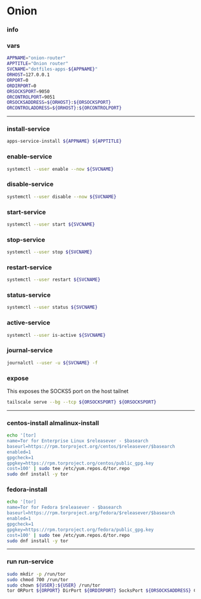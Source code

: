 # Onion

### info


### vars
```sh
APPNAME="onion-router"
APPTITLE="Onion router"
SVCNAME="dotfiles-apps-${APPNAME}"
ORHOST=127.0.0.1
ORPORT=0
ORDIRPORT=0
ORSOCKSPORT=9050
ORCONTROLPORT=9051
ORSOCKSADDRESS=${ORHOST}:${ORSOCKSPORT}
ORCONTROLADDRESS=${ORHOST}:${ORCONTROLPORT}
```

---

### install-service
```sh interactive
apps-service-install ${APPNAME} ${APPTITLE}
```

### enable-service
```sh
systemctl --user enable --now ${SVCNAME}
```

### disable-service
```sh
systemctl --user disable --now ${SVCNAME}
```

### start-service
```sh
systemctl --user start ${SVCNAME}
```

### stop-service
```sh
systemctl --user stop ${SVCNAME}
```

### restart-service
```sh
systemctl --user restart ${SVCNAME}
```

### status-service
```sh
systemctl --user status ${SVCNAME}
```

### active-service
```sh
systemctl --user is-active ${SVCNAME}
```

### journal-service
```sh interactive
journalctl --user -u ${SVCNAME} -f
```

### expose
This exposes the SOCKS5 port on the host tailnet

```sh
tailscale serve --bg --tcp ${ORSOCKSPORT} ${ORSOCKSPORT}
```

---

### centos-install almalinux-install
```sh
echo '[tor]
name=Tor for Enterprise Linux $releasever - $basearch
baseurl=https://rpm.torproject.org/centos/$releasever/$basearch
enabled=1
gpgcheck=1
gpgkey=https://rpm.torproject.org/centos/public_gpg.key
cost=100' | sudo tee /etc/yum.repos.d/tor.repo
sudo dnf install -y tor
```

### fedora-install
```sh
echo '[tor]
name=Tor for Fedora $releasever - $basearch
baseurl=https://rpm.torproject.org/fedora/$releasever/$basearch
enabled=1
gpgcheck=1
gpgkey=https://rpm.torproject.org/fedora/public_gpg.key
cost=100' | sudo tee /etc/yum.repos.d/tor.repo
sudo dnf install -y tor
```

---

### run run-service
```sh interactive
sudo mkdir -p /run/tor
sudo chmod 700 /run/tor
sudo chown ${USER}:${USER} /run/tor
tor ORPort ${ORPORT} DirPort ${ORDIRPORT} SocksPort ${ORSOCKSADDRESS} ControlPort ${ORCONTROLADDRESS}
```
